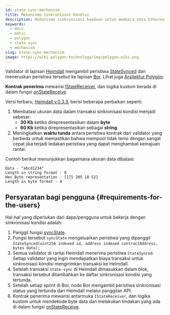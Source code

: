 ```yaml
---
id: state-sync-mechanism
title: Mekanisme Sinkronisasi Kondisi
description: Mekanisme sinkronisasi keadaan untuk membaca data Ethereum
keywords:
  - docs
  - matic
  - polygon
  - state sync
  - mechanism
slug: state-sync-mechanism
image: https://wiki.polygon.technology/img/polygon-wiki.png
---
```


Validator di lapisan [Heimdall](/docs/maintain/glossary.md#heimdall) mengambil peristiwa [StateSynced](https://github.com/maticnetwork/contracts/blob/a4c26d59ca6e842af2b8d2265be1da15189e29a4/contracts/root/stateSyncer/StateSender.sol#L24) dan meneruskan peristiwa tersebut ke lapisan [Bor](/docs/maintain/glossary.md#bor). Lihat juga [Arsitektur Polygon](/docs/pos/polygon-architecture).

**Kontrak penerima** mewarisi [IStateReceiver](https://github.com/maticnetwork/genesis-contracts/blob/master/contracts/IStateReceiver.sol), dan logika kustom berada di dalam fungsi [onStateReceive](https://github.com/maticnetwork/genesis-contracts/blob/05556cfd91a6879a8190a6828428f50e4912ee1a/contracts/IStateReceiver.sol#L5).

Versi terbaru, [Heimdall v.0.3.3](https://github.com/maticnetwork/heimdall/releases/tag/v0.3.3), berisi beberapa perbaikan seperti:
1. Membatasi ukuran data dalam transaksi sinkronisasi kondisi menjadi sebesar:
    * **30 Kb** ketika direpresentasikan dalam **byte**
    * **60 Kb** ketika direpresentasikan sebagai **string**.
2. Meningkatkan **waktu tunda** antara peristiwa kontrak dari validator yang berbeda untuk memastikan bahwa mempool tidak terisi dengan sangat cepat jika terjadi ledakan peristiwa yang dapat menghambat kemajuan rantai.

Contoh berikut menunjukkan bagaimana ukuran data dibatasi:

```
Data - "abcd1234"
Length in string format - 8
Hex Byte representation - [171 205 18 52]
Length in byte format - 4
```

## Persyaratan bagi pengguna {#requirements-for-the-users}

Hal-hal yang diperlukan dari dapp/pengguna untuk bekerja dengan sinkronisasi kondisi adalah:

1. Panggil fungsi [syncState](https://github.com/maticnetwork/contracts/blob/19163ddecf91db17333859ae72dd73c91bee6191/contracts/root/stateSyncer/StateSender.sol#L33).
2. Fungsi tersebut `syncState` mengeluarkan peristiwa yang dipanggil `StateSynced(uint256 indexed id, address indexed contractAddress, bytes data);`
3. Semua validator di rantai Heimdall menerima peristiwa `StateSynced`. Setiap validator yang ingin mendapatkan biaya transaksi untuk sinkronisasi kondisi mengirimkan transaksi ke Heimdall.
4. Setelah transaksi `state-sync` di Heimdall dimasukkan dalam blok, transaksi tersebut ditambahkan ke daftar sinkronisasi kondisi yang tertunda.
5. Setelah setiap sprint di Bor, node Bor mengambil peristiwa sinkronisasi status yang tertunda dari Heimdall melalui panggilan API.
6. Kontrak penerima mewarisi antarmuka `IStateReceiver`, dan logika kustom untuk mendekode byte data dan melakukan tindakan yang ada di dalam fungsi [onStateReceive](https://github.com/maticnetwork/genesis-contracts/blob/master/contracts/IStateReceiver.sol).
